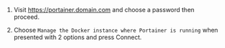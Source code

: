 1. Visit https://portainer.domain.com and choose a password then proceed.

2. Choose ```Manage the Docker instance where Portainer is running``` when presented with 2 options and press Connect.
